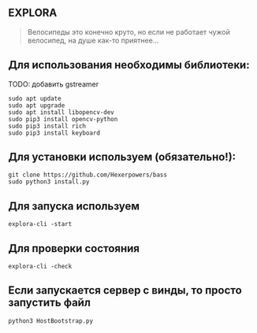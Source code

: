 ## EXPLORA
> Велосипеды это конечно круто, но если не работает чужой велосипед, на душе как-то приятнее...

## Для использования необходимы библиотеки: 

TODO: добавить gstreamer
```shell
sudo apt update
sudo apt upgrade
sudo apt install libopencv-dev
sudo pip3 install opencv-python
sudo pip3 install rich
sudo pip3 install keyboard
```
## Для установки используем (обязательно!):
```shell
git clone https://github.com/Hexerpowers/bass
sudo python3 install.py
```

## Для запуска используем
```shell
explora-cli -start
```

## Для проверки состояния
```shell
explora-cli -check
```

## Если запускается сервер с винды, то просто запустить файл
```shell
python3 HostBootstrap.py
```